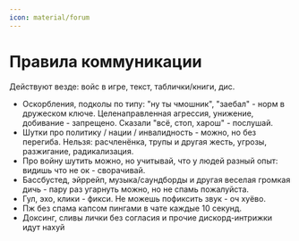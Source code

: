 ```yaml
---
icon: material/forum
---
```


# Правила коммуникации

Действуют везде: войс в игре, текст, таблички/книги, дис.

- Оскорбления, подколы по типу: "ну ты чмошник", "заебал" - норм в дружеском ключе. Целенаправленная агрессия, унижение, добивание - запрещено. Сказали "всё, стоп, харош" - послушай.
- Шутки про политику / нации / инвалидность - можно, но без перегиба. Нельзя: расчленёнка, трупы и другая жесть, угрозы, разжигание, радикализация. 
- Про войну шутить можно, но учитывай, что у людей разный опыт: видишь что не ок - сворачивай.
- Бассбустед, эйррейп, музыка/саундборды и другая веселая громкая дичь - пару раз угарнуть можно, но не спамь пожалуйста. 
- Гул, эхо, клики - фикси. Не можешь пофиксить звук - оч хуёво.
- Пж без спама капсом пингами в чате каждые 10 секунд.
- Доксинг, сливы лички без согласия и прочие дискорд-интрижки идут нахуй
